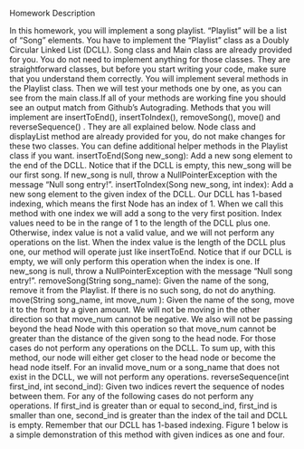
Homework Description


In this homework, you will implement a song playlist. “Playlist” will be a list of “Song” elements. You have to implement the “Playlist” class as a Doubly Circular Linked List (DCLL). Song class and Main class are already provided for you. You do not need to implement anything for those classes. They are straightforward classes, but before you start writing your code, make sure that you understand them correctly. You will implement several methods in the Playlist class. Then we will test your methods one by one, as you can see from the main class.If all of your methods are working fine you should see an output match from Github’s Autograding.
Methods that you will implement are insertToEnd(), insertToIndex(), removeSong(), move() and reverseSequence() . They are all explained below. Node class and displayList method are already provided for you, do not make changes for these two classes. You can define additional helper methods in the Playlist class if you want.
insertToEnd(Song new_song): Add a new song element to the end of the DCLL. Notice that if the DCLL is empty, this new_song will be our first song. If new_song is null, throw a NullPointerException with the message “Null song entry!”.
insertToIndex(Song new_song, int index): Add a new song element to the given index of the DCLL. Our DCLL has 1-based indexing, which means the first Node has an index of 1. When we call this method with one index we will add a song to the very first position. Index values need to be in the range of 1 to the length of the DCLL plus one. Otherwise, index value is not a valid value, and we will not perform any operations on the list. When the index value is the length of the DCLL plus one, our method will operate just like insertToEnd. Notice that if our DCLL is empty, we will only perform this operation when the index is one. If new_song is null, throw a NullPointerException with the message “Null song entry!”.
removeSong(String song_name): Given the name of the song, remove it from the Playlist. If there is no such song, do not do anything.
move(String song_name, int move_num ): Given the name of the song, move it to the front by a given amount. We will not be moving in the other direction so that move_num cannot be negative. We also will not be passing beyond the head Node with this operation so that move_num cannot be greater than the distance of the given song to the head node. For those cases do not perform any operations on the DCLL. To sum up, with this method, our node will either get closer to the head node or become the head node itself. For an invalid move_num or a song_name that does not exist in the DCLL, we will not perform any operations.
reverseSequence(int first_ind, int second_ind): Given two indices revert the sequence of nodes between them. For any of the following cases do not perform any operations. If first_ind
is greater than or equal to second_ind, first_ind is smaller than one, second_ind is greater than the index of the tail and DCLL is empty. Remember that our DCLL has 1-based indexing. Figure 1 below is a simple demonstration of this method with given indices as one and four.
